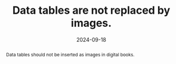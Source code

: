 ---
N: '239'
Rubrique: Structure et code
title: Data tables are not replaced by images. 
abstract: Data tables should not be inserted as images in digital books.
categories: ["Code and structure"]
agrege: O4239-E078
opquast: '4 239'
indiceebook: '78'
description: "Rule n° 078"
before: "077"
weight: "078"
after: "079"
actif: '1'
layout: rules
date: 2024-09-18
tags: ["display", "Accessibilité"]
objectif: ["Allow users to access tables that can be used by technical aids.", "
Improve the accessibility of content to people with disabilities.", "Improve the consideration of content by search engines and indexing tools"]
Meo: ["Systematically use the table element and associated elements (tr, td, th, caption... depending on the nature of the table) to mark up data tables."]
Controle: ["Check the source code of the epub HTML page"]
epubcheck: 
ace: 
Source: ["Opquast"]
Referentiel: [""]
Steps: ["Conception", "Production"]
---